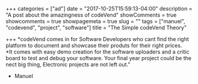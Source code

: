 +++
categories = ["ad"]
date = "2017-10-25T15:59:13-04:00"
description = "A post about the amazingness of codeVend"
showComments = true
showcomments = true
showpagemeta = true
slug = ""
tags = ["manuel", "codevend", "project", "software"]
title = "The Simple codeVend Theory"

+++
*codeVend comes in for Software Developers who cant find the right platform to document and showcase their produts for their right prices.<br>
*It comes with easy demo creation for the software uploaders and a critic board to test and debug your software. Your final year project could 
be the nect big thing, Electronic projects are not left out."

- Manuel

